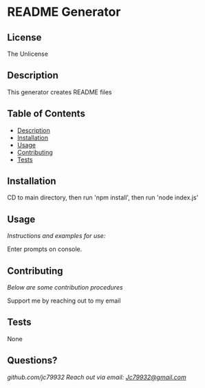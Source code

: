 # README Generator
## License
The Unlicense

## Description 
  
This generator creates README files
## Table of Contents
* [Description](#description)
* [Installation](#installation)
* [Usage](#usage)
* [Contributing](#contributing)
* [Tests](#tests)
## Installation
  
CD to main directory, then run 'npm install', then run 'node index.js'
  
## Usage 
  
*Instructions and examples for use:*
  
  Enter prompts on console.
  
## Contributing
  
*Below are some contribution procedures*

Support me by reaching out to my email
  
## Tests
  
None
## Questions?
*github.com/jc79932*
*Reach out via email: Jc79932@gmail.com*

